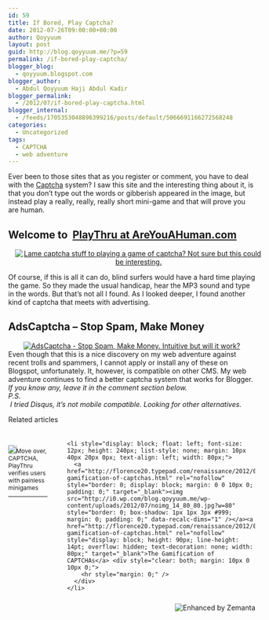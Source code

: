 ```yaml
---
id: 59
title: If Bored, Play Captcha?
date: 2012-07-26T09:00:00+00:00
author: Qoyyuum
layout: post
guid: http://blog.qoyyuum.me/?p=59
permalink: /if-bored-play-captcha/
blogger_blog:
  - qoyyuum.blogspot.com
blogger_author:
  - Abdul Qoyyuum Haji Abdul Kadir
blogger_permalink:
  - /2012/07/if-bored-play-captcha.html
blogger_internal:
  - /feeds/1705353048896399216/posts/default/5066691166272568248
categories:
  - Uncategorized
tags:
  - CAPTCHA
  - web adventure
---
```

Ever been to those sites that as you register or comment, you have to deal with the <a href="http://en.wikipedia.org/wiki/CAPTCHA" rel="wikipedia nofollow" target="_blank" title="CAPTCHA">Captcha</a> system? I saw this site and the interesting thing about it, is that you don&#8217;t type out the words or gibberish appeared in the image, but instead play a really, really, really short mini-game and that will prove you are human.
  


## Welcome to &nbsp;[PlayThru at AreYouAHuman.com](http://areyouahuman.com/)

<div style="clear: both; text-align: center;">
  <a href="http://i2.wp.com/blog.qoyyuum.me/wp-content/uploads/2012/07/PlayThru-Captcha.png" style="margin-left: 1em; margin-right: 1em;"><img alt="Lame captcha stuff to playing a game of captcha? Not sure but this could be interesting." border="0" src="http://i2.wp.com/blog.qoyyuum.me/wp-content/uploads/2012/07/PlayThru-Captcha.png?resize=640%2C262" title="" data-recalc-dims="1" /></a>
</div>

Of course, if this is all it can do, blind surfers would have a hard time playing the game. So they made the usual handicap, hear the MP3 sound and type in the words. But that&#8217;s not all I found. As I looked deeper, I found another kind of captcha that meets with advertising.
  


## AdsCaptcha &#8211; Stop Spam, Make Money

<div style="clear: both; text-align: center;">
  <a href="http://i0.wp.com/blog.qoyyuum.me/wp-content/uploads/2012/07/CaptchaAdvertising.png" style="margin-left: 1em; margin-right: 1em;"><img alt="AdsCaptcha - Stop Spam, Make Money. Intuitive but will it work?" border="0" src="http://i0.wp.com/blog.qoyyuum.me/wp-content/uploads/2012/07/CaptchaAdvertising.png?resize=640%2C256" title="" data-recalc-dims="1" /></a>
</div>

<div style="clear: both; text-align: left;">
  Even though that this is a nice discovery on my web adventure against recent trolls and spammers, I cannot apply or install any of these on Blogspot, unfortunately. It, however, is compatible on other CMS. My web adventure continues to find a better captcha system that works for Blogger.
</div>

<div style="clear: both; text-align: left;">
</div>

<div style="clear: both; text-align: left;">
  <i>If you know any, leave it in the comment section below.</i>
</div>

<div style="clear: both; text-align: left;">
  <i>P.S.</i>
</div>

<div style="clear: both; text-align: left;">
  <i>&nbsp;I tried Disqus, it&#8217;s not mobile compatible. Looking for other alternatives.</i>
</div>

<span style="background-color: white;">Related articles</span> 

<div style="margin-top: 20px; overflow: hidden;">
  <ul style="margin-left: 0; padding: 0;">
    <li style="display: block; float: left; font-size: 12px; height: 240px; list-style: none; margin: 10px 40px 20px 0px; text-align: left; width: 80px;">
      <img src="http://i1.wp.com/blog.qoyyuum.me/wp-content/uploads/2012/07/90374958_80_80.jpg?w=80" style="border: 0; box-shadow: 1px 1px 3px #999; margin: 0; padding: 0;" data-recalc-dims="1" />Move over, CAPTCHA, PlayThru verifies users with painless minigames <div style="clear: both; margin: 10px 0 10px 0;">
        <hr style="margin: 0;" />
      </div>
    </li>
    
    <li style="display: block; float: left; font-size: 12px; height: 240px; list-style: none; margin: 10px 40px 20px 0px; text-align: left; width: 80px;">
      <a href="http://florence20.typepad.com/renaissance/2012/06/the-gamification-of-captchas.html" rel="nofollow" style="border: 0; display: block; margin: 0 0 10px 0; padding: 0;" target="_blank"><img src="http://i0.wp.com/blog.qoyyuum.me/wp-content/uploads/2012/07/noimg_14_80_80.jpg?w=80" style="border: 0; box-shadow: 1px 1px 3px #999; margin: 0; padding: 0;" data-recalc-dims="1" /></a><a href="http://florence20.typepad.com/renaissance/2012/06/the-gamification-of-captchas.html" rel="nofollow" style="display: block; height: 90px; line-height: 14pt; overflow: hidden; text-decoration: none; width: 80px;" target="_blank">The Gamification of CAPTCHAs</a> <div style="clear: both; margin: 10px 0 10px 0;">
        <hr style="margin: 0;" />
      </div>
    </li>
  </ul>
</div>

<div style="height: 15px; margin-top: 10px;">
  <a href="http://www.zemanta.com/?px" title="Enhanced by Zemanta"><img alt="Enhanced by Zemanta" class="zemanta-pixie-img" src="http://i1.wp.com/blog.qoyyuum.me/wp-content/uploads/2012/10/zemified_h.png?w=676" style="border: none; float: right;" data-recalc-dims="1" /></a>
</div>